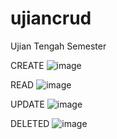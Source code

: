 # ujiancrud
Ujian Tengah Semester

CREATE ![image](https://user-images.githubusercontent.com/99938721/157816100-c0af155e-3608-4fb3-a1bb-89d93e6ed7f4.png)

READ ![image](https://user-images.githubusercontent.com/99938721/157816165-111fdbf0-f951-4c67-a276-96dfc4e31ac0.png)

UPDATE ![image](https://user-images.githubusercontent.com/99938721/157816206-1e94436d-8545-4b9f-88a2-c69133279ccd.png)

DELETED ![image](https://user-images.githubusercontent.com/99938721/157816261-d7df2991-28b6-42ad-8b66-bcfe2f9d6137.png)
